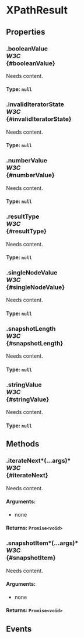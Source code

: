 # XPathResult

## Properties

### .booleanValue <div class="specs"><i>W3C</i></div> {#booleanValue}

Needs content.

#### **Type**: `null`

### .invalidIteratorState <div class="specs"><i>W3C</i></div> {#invalidIteratorState}

Needs content.

#### **Type**: `null`

### .numberValue <div class="specs"><i>W3C</i></div> {#numberValue}

Needs content.

#### **Type**: `null`

### .resultType <div class="specs"><i>W3C</i></div> {#resultType}

Needs content.

#### **Type**: `null`

### .singleNodeValue <div class="specs"><i>W3C</i></div> {#singleNodeValue}

Needs content.

#### **Type**: `null`

### .snapshotLength <div class="specs"><i>W3C</i></div> {#snapshotLength}

Needs content.

#### **Type**: `null`

### .stringValue <div class="specs"><i>W3C</i></div> {#stringValue}

Needs content.

#### **Type**: `null`

## Methods

### .iterateNext*(...args)* <div class="specs"><i>W3C</i></div> {#iterateNext}

Needs content.

#### **Arguments**:


 - none

#### **Returns**: `Promise<void>`

### .snapshotItem*(...args)* <div class="specs"><i>W3C</i></div> {#snapshotItem}

Needs content.

#### **Arguments**:


 - none

#### **Returns**: `Promise<void>`

## Events
